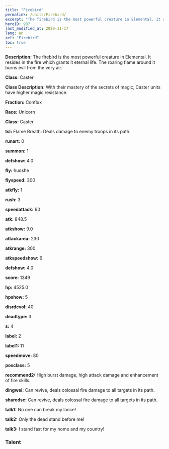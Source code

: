 ```yaml
---
title: "Firebird"
permalink: /units/Firebird/
excerpt: "The firebird is the most powerful creature in Elemental. It resides in the fire which grants it eternal life. The roaring flame around it burns evil from the very air."
heroID: 907
last_modified_at: 2020-11-17
lang: en
ref: "Firebird"
toc: true
---
```

 **Description:** The firebird is the most powerful creature in Elemental. It resides in the fire which grants it eternal life. The roaring flame around it burns evil from the very air.

 **Class:** Caster

 **Class Description:** With their mastery of the secrets of magic, Caster units have higher magic resistance.

 **Fraction:** Conflux

 **Race:** Unicorn

 **Class:** Caster

 **tsl:** Flame Breath: Deals damage to enemy troops in its path.

 **runart:** 0

 **summon:** 1

 **defshow:** 4.0

 **fly:** huoshe

 **flyspeed:** 300

 **atkfly:** 1

 **rush:** 3

 **speedattack:** 60

 **atk:** 848.5

 **atkshow:** 9.0

 **attackarea:** 230

 **atkrange:** 300

 **atkspeedshow:** 6

 **defshow:** 4.0

 **score:** 1349

 **hp:** 4525.0

 **hpshow:** 5

 **disrdcvol:** 40

 **deadtype:** 3

 **s:** 4

 **label:** 2

 **label1:** 11

 **speedmove:** 80

 **posclass:** 5

 **recommend2:** High burst damage, high attack damage and enhancement of fire skills.

 **dingwei:** Can revive, deals colossal fire damage to all targets in its path.

 **sharedsc:** Can revive, deals colossal fire damage to all targets in its path.

 **talk1:** No one can break my lance!

 **talk2:** Only the dead stand before me!

 **talk3:** I stand fast for my home and my country!

### Talent
